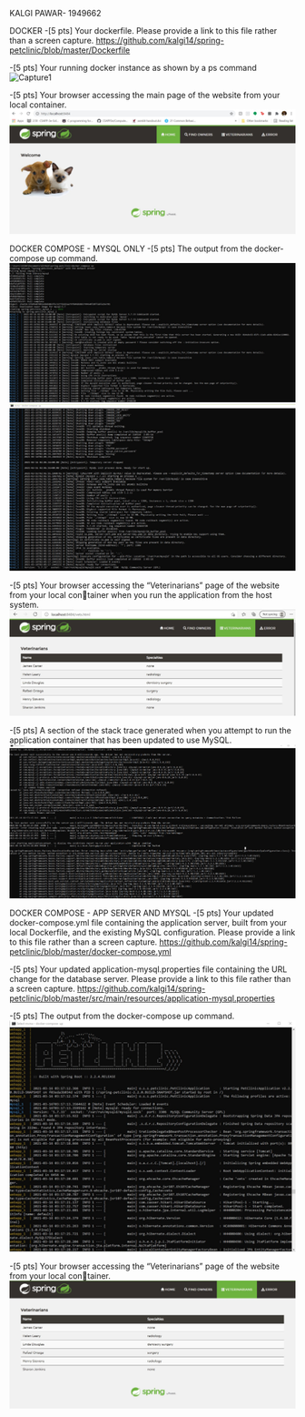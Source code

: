 KALGI PAWAR- 1949662

DOCKER
-[5 pts] Your dockerfile. Please provide a link to this file rather than a screen capture.
https://github.com/kalgi14/spring-petclinic/blob/master/Dockerfile

-[5 pts] Your running docker instance as shown by a ps command
![Capture1](images/Capture1.jpg)

-[5 pts] Your browser accessing the main page of the website from your local container.
![Capture2](images/Capture2.jpg)

DOCKER COMPOSE - MYSQL ONLY
-[5 pts] The output from the docker-compose up command.
![Capture3-1](images/Capture3-1.jpg)
![Capture3-2](images/Capture3-2.jpg)

-[5 pts] Your browser accessing the “Veterinarians” page of the website from your local container when you run the application from the host system.
![Capture4](images/Capture4.jpg)

-[5 pts] A section of the stack trace generated when you attempt to run the application
container that has been updated to use MySQL.
![Capture5](images/Capture5.jpg)

DOCKER COMPOSE - APP SERVER AND MYSQL
-[5 pts] Your updated docker-compose.yml file containing the application server, built from
your local Dockerfile, and the existing MySQL configuration. Please provide a link
to this file rather than a screen capture.
https://github.com/kalgi14/spring-petclinic/blob/master/docker-compose.yml

-[5 pts] Your updated application-mysql.properties file containing the URL change for
the database server. Please provide a link to this file rather than a screen capture.
https://github.com/kalgi14/spring-petclinic/blob/master/src/main/resources/application-mysql.properties

-[5 pts] The output from the docker-compose up command.
![Capture6](images/Capture6.jpg)

-[5 pts] Your browser accessing the “Veterinarians” page of the website from your local container.
![Capture7](images/Capture7.jpg)





